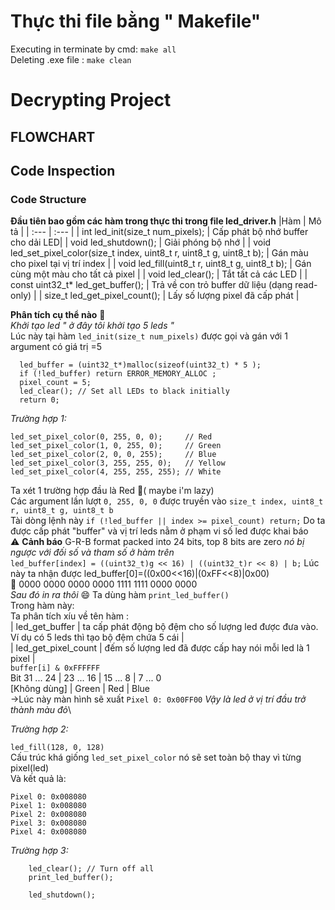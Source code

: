 # Thực thi file bằng " Makefile"
Executing in terminate by cmd:  `make all`\
Deleting .exe file : `make clean`
# Decrypting Project
## FLOWCHART


## Code Inspection
### Code Structure
**Đầu tiên bao gồm các hàm trong thực thi trong file led_driver.h**
 |Hàm | Mô tả |
| :--- | :--- |
| int led_init(size_t num_pixels); | Cấp phát bộ nhớ buffer cho dải LED|
| void led_shutdown(); | Giải phóng bộ nhớ |
| void led_set_pixel_color(size_t index, uint8_t r, uint8_t g, uint8_t b);	| Gán màu cho pixel tại vị trí index |
| void led_fill(uint8_t r, uint8_t g, uint8_t b);	| Gán cùng một màu cho tất cả pixel |
| void led_clear();	| Tắt tất cả các LED |
| const uint32_t* led_get_buffer();	| Trả về con trỏ buffer dữ liệu (dạng read-only) |
| size_t led_get_pixel_count();	| Lấy số lượng pixel đã cấp phát |

**Phân tích cụ thể nào** 🚀 \
*Khởi tạo led " ở đây tôi khởi tạo 5 leds "*\
  Lúc này tại hàm `led_init(size_t num_pixels)` được gọi và gán với 1 argument có giá trị =5
  ```
    led_buffer = (uint32_t*)malloc(sizeof(uint32_t) * 5 );
    if (!led_buffer) return ERROR_MEMORY_ALLOC ;
    pixel_count = 5;
    led_clear(); // Set all LEDs to black initially
    return 0;
```

  
*Trường hợp 1:*


```
led_set_pixel_color(0, 255, 0, 0);     // Red
led_set_pixel_color(1, 0, 255, 0);     // Green
led_set_pixel_color(2, 0, 0, 255);     // Blue
led_set_pixel_color(3, 255, 255, 0);   // Yellow
led_set_pixel_color(4, 255, 255, 255); // White
```
Ta xét 1 trường hợp đầu là Red 🦫( maybe i'm lazy)\
 Các argument lần lượt `0, 255, 0, 0` được truyền vào `size_t index, uint8_t r, uint8_t g, uint8_t b`\
 Tài dòng lệnh này `if (!led_buffer || index >= pixel_count) return;` Do ta được cấp phát "buffer" và vị trí leds nằm ở phạm vi số led được khai báo\
 ⚠️ **Cảnh báo** G-R-B format packed into 24 bits, top 8 bits are zero *nó bị ngược với đối số và tham số ở hàm trên*\
 `led_buffer[index] = ((uint32_t)g << 16) | ((uint32_t)r << 8) | b;` Lúc này ta nhận được led_buffer[0]=((0x00<<16)|(0xFF<<8)|0x00)\
 🫳 0000 0000 0000 0000 1111 1111 0000 0000 \
*Sau đó in ra thôi* 😄
 Ta dùng hàm `print_led_buffer()`\
  Trong hàm này:\
   Ta phân tích xíu về tên hàm : \
   | led_get_buffer | ta cấp phát động bộ đệm cho số lượng led được đưa vào. Ví dụ có 5 leds thì tạo bộ đệm chứa 5 cái |\
   | led_get_pixel_count | đếm số lượng led đã được cấp hay nói mỗi led là 1 pixel |\
   `buffer[i] & 0xFFFFFF`\
   Bit 31     ...     24 | 23 ... 16 | 15 ... 8 | 7 ... 0\
     [Không dùng]     |   Green   |   Red    |  Blue\
  ->Lúc này màn hình sẽ xuất `Pixel 0: 0x00FF00` *Vậy là led ở vị trí đầu trở thành màu đỏ*\

  
*Trường hợp 2:*


`led_fill(128, 0, 128)`\
Cấu trúc khá giống `led_set_pixel_color` nó sẽ set toàn bộ thay vì từng pixel(led)\
Và kết quả là:
```
Pixel 0: 0x008080
Pixel 1: 0x008080
Pixel 2: 0x008080
Pixel 3: 0x008080
Pixel 4: 0x008080
```
*Trường hợp 3:*
```
    led_clear(); // Turn off all
    print_led_buffer();

    led_shutdown();
 ```

